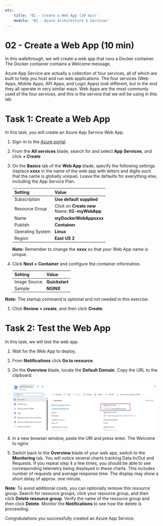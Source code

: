 ```yaml
---
wts:
    title: '02 - Create a Web App (10 min)'
    module: '02 - Azure Architecture & Services'
---
```


# 02 - Create a Web App (10 min)

In this walkthrough, we will create a web app that runs a Docker container. The Docker container contains a Welcome message. 

Azure App Service are actually a collection of four services, all of which are built to help you host and run web applications. The four services (Web Apps, Mobile Apps, API Apps, and Logic Apps) look different, but in the end they all operate in very similar ways. Web Apps are the most commonly used of the four services, and this is the service that we will be using in this lab.

# Task 1: Create a Web App 

In this task, you will create an Azure App Service Web App. 

1. Sign-in to the [Azure portal](http://portal.azure.com/). 

2. From the **All services** blade, search for and select **App Services**, and click **+ Create**

3. On the **Basics** tab of the **Web App** blade, specify the following settings (replace **xxxx** in the name of the web app with letters and digits such that the name is globally unique). Leave the defaults for everything else, including the App Service Plan. 

    | Setting | Value |
    | -- | -- |
    | Subscription | **Use default supplied** |
    | Resource Group | Click on **Create new** <br /> Name: **02-myWebApp**|
    | Name | **myDockerWebAppxxxx** |
    | Publish | **Container** |
    | Operating System | **Linux** |
    | Region | **East US 2** |
    
    **Note:** Remember to change the **xxxx** so that your Web App name is unique.

4. Click **Next > Container** and configure the container information.  

    | Setting | Value |
    | -- | -- |
    | Image Source | **Quickstart** |
    | Sample | **NGINX** |
    
 **Note:** The startup command is optional and not needed in this exercise.

1. Click **Review + create**, and then click **Create**. 

# Task 2: Test the Web App

In this task, we will test the web app.

1. Wait for the Web App to deploy.

2. From **Notifications** click **Go to resource**. 

3. On the **Overview** blade, locate the **Default Domain**. Copy the URL to the clipboard.

    ![Screenshot of the web app properties blade. The URL is highlighted.](../images/M02-0201.png)

4. In a new browser window, paste the URl and press enter. The Welcome to nginx

5. Switch back to the **Overview** blade of your web app, switch to the **Monitoring** tab. You will notice several charts tracking Data In/Out and Requests. If you repeat step 4 a few times, you should be able to see corresponding telemetry being displayed in these charts. This includes number of requests and average response time. The display may show a short delay of approx. one minute. 

**Note**: To avoid additional costs, you can optionally remove this resource group. Search for resource groups, click your resource group, and then click **Delete resource group**. Verify the name of the resource group and then click **Delete**. Monitor the **Notifications** to see how the delete is proceeding.

Congratulations you successfully created an Azure App Service.
